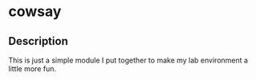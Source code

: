 # cowsay

## Description

This is just a simple module I put together to make my lab environment a little more fun.

